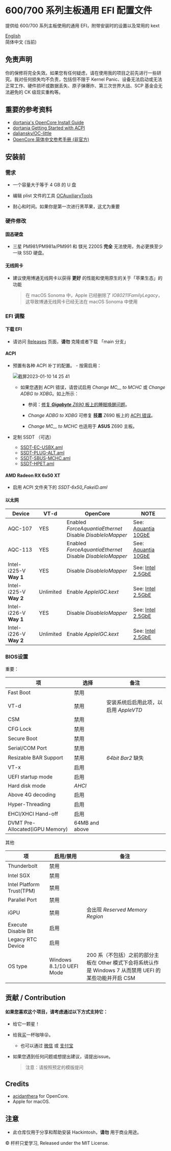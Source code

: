600/700 系列主板通用 EFI 配置文件
========
提供给 600/700 系列主板使用的通用 EFI，附带安装时的设置以及常用的 kext

[English](https://github.com/Fu-Yuxuan-hub/Generic-EFI-for-H610-B660-Z690-B760-Z790/blob/main/README.md)<br>
简体中文 (当前)


## 免责声明 

你的保修将完全失效。如果您有任何疑虑，请在使用我的项目之前先进行一些研究。我对任何损失均不负责，包括但不限于 Kernel Panic、设备无法启动或无法正常工作、硬件损坏或数据丢失、原子弹爆炸、第三次世界大战、SCP 基金会无法避免的 CK 级现实重构等。

## 重要的参考资料
- [dortania&#39;s OpenCore Install Guide](https://dortania.github.io/OpenCore-Install-Guide/)
- [dortania Getting Started with ACPI](https://dortania.github.io/OpenCore-Post-Install/)
- [daliansky/OC-little](https://github.com/daliansky/OC-little)
- [OpenCore 简体中文参考手册 (非官方)](https://oc.skk.moe)

## 安装前

### 需求

- 一个容量大于等于 4 GB 的 U 盘

- 编辑 plist 文件的工具 [OCAuxiliaryTools](https://github.com/ic005k/OCAuxiliaryTools)

- 耐心和时间。如果你是第一次进行黑苹果，这尤为重要

### 硬件修改 

#### 固态硬盘 

- 三星 PM981/PM981a/PM991 和 镁光 2200S **完全** 无法使用，务必更换至少一块 SSD 硬盘。

#### 无线网卡

- 建议使用博通无线网卡以获得 **更好** 的性能和使用原生的关于「苹果生态」的功能
  >在 macOS Sonoma 中，Apple 已经删除了 *IO80211FamilyLegacy*，这导致博通无线网卡已经无法在 macOS Sonoma 中使用

### EFI 调整

#### 下载 EFI

- 请访问 [Releases](https://github.com/Fu-Yuxuan-hub/Generic-EFI-for-H610-B660-Z690-B760-Z790/releases) 页面，**请勿** 克隆或者下载 「main 分支」

#### ACPI

- 预置有各种 ACPI 补丁的配置。 - 按需启用：

  ![截屏2023-01-10 14 25 41](https://user-images.githubusercontent.com/74492520/211483887-c93bf9eb-188c-4071-b418-41de0bad7b3d.png)
  
  * 如果您遇到 ACPI 错误，请尝试启用 *Change MC__ to MCHC* 或 *Change ADBG to XDBG*。如上所示：
  
    * 参阅：[修复 ***Gigabyte*** *Z690* 板上的睡眠唤醒问题](https://www.tonymacx86.com/threads/z690-chipset-and-alder-lake-cpus.316618/page-132#post-2291256)。
  
    * *Change ADBG to XDBG* 可修复 **技嘉** Z690 板上的 [ACPI 错误](https://www.tonymacx86.com/threads/gigabyte-z690-aero-g-i5-12600k-amd-rx-6800-xt.317179/page-25#post-2291723)。
  
    * *Change MC__ to MCHC* 也适用于 **ASUS** Z690 主板。


* 定制 SSDT （可选）

  * [SSDT-EC-USBX.aml](https://dortania.github.io/Getting-Started-With-ACPI/Universal/ec-methods/manual.html#finding-the-acpi-path) 
  * [SSDT-PLUG-ALT.aml](https://github.com/acidanthera/OpenCorePkg/blob/master/Docs/AcpiSamples/Source/SSDT-PLUG-ALT.dsl) 
  * [SSDT-SBUS-MCHC.aml](https://dortania.github.io/Getting-Started-With-ACPI/Universal/smbus.html) 
  * [SSDT-HPET.aml](https://dortania.github.io/Getting-Started-With-ACPI/Universal/irq.html) 

#### AMD Radeon RX 6x50 XT

* 启用 ACPI 文件夹下的 *SSDT-6x50_FakeID.aml* 

#### 以太网

| Device                 | VT-d      | OpenCore                                                     | NOTE                                                         |
| ---------------------- | --------- | ------------------------------------------------------------ | ------------------------------------------------------------ |
| AQC-107                | YES       | Enabled *ForceAquantiaEthernet*<br>Disable *DisableIoMapper* | See: [Aquantia 10GbE](https://github.com/Fu-Yuxuan-hub/Generic-EFI-for-H610-B660-Z690-B760-Z790/tree/main/Aquantia%2010GbE) |
| AQC-113                | YES       | Enabled *ForceAquantiaEthernet*<br/>Disable *DisableIoMapper* | See: [Aquantia 10GbE](https://github.com/Fu-Yuxuan-hub/Generic-EFI-for-H610-B660-Z690-B760-Z790/tree/main/Aquantia%2010GbE) |
| Intel-i225-V **Way 1** | YES       | Disable *DisableIoMapper*                                    | See: [Intel 2.5GbE](https://github.com/Fu-Yuxuan-hub/Generic-EFI-for-H610-B660-Z690-B760-Z790/tree/main/Intel%202.5GbE) |
| Intel-i225-V **Way 2** | Unlimited | Enable *AppleIGC.kext*                                       | See: [Intel 2.5GbE](https://github.com/Fu-Yuxuan-hub/Generic-EFI-for-H610-B660-Z690-B760-Z790/tree/main/Intel%202.5GbE) |
| Intel-i226-V **Way 1** | YES       | Disable *DisableIoMapper*                                    | See: [Intel 2.5GbE](https://github.com/Fu-Yuxuan-hub/Generic-EFI-for-H610-B660-Z690-B760-Z790/tree/main/Intel%202.5GbE) |
| Intel-i226-V **Way 2** | Unlimited | Enable *AppleIGC.kext*                                       | See: [Intel 2.5GbE](https://github.com/Fu-Yuxuan-hub/Generic-EFI-for-H610-B660-Z690-B760-Z790/tree/main/Intel%202.5GbE) |

### BIOS设置 

重要：

| 项                                | 选择 | 备注                                  |
| --------------------------------- | --------- | ------------------------------------- |
| Fast Boot                         | 禁用      |                                       |
| VT-d                              | 禁用      | 安装系统后启用此项，以启用 *AppleVTD* |
| CSM                               | 禁用      |                                       |
| CFG Lock                          | 禁用      |                                       |
| Secure Boot                       | 禁用      |                                       |
| Serial/COM Port                   | 禁用      |                                       |
| Resizable BAR Support             | 禁用      | *64bit Bar2* 缺失                     |
| VT-x                              | 启用      |                                       |
| UEFI startup mode                 | 启用      |                                       |
| Hard disk mode                    | *AHCI*   |                                       |
| Above 4G decoding                 | 启用      |                                       |
| Hyper-Threading                   | 启用      |                                       |
| EHCI/XHCI Hand-off                | 启用      |                                       |
| DVMT Pre-Allocated(iGPU Memory)   | 64MB and above |                                 |

其他

| 项                        | 启用/禁用 | 备注                            |
| ------------------------- | --------- | ------------------------------- |
| Thunderbolt               | 禁用      |                                 |
| Intel SGX                 | 禁用      |                                 |
| Intel Platform Trust(TPM) | 禁用      |                                 |
| Parallel Port             | 禁用      |                                 |
| iGPU                      | 禁用      | 会出现 *Reserved Memory Region* |
| Execute Disable Bit       | 启用          |                                 |
| Legacy RTC Device         | 启用          |                                 |
| OS type                   | Windows 8.1/10 UEFI Mode |  200 系（不包括）之前的部分主板在 Other 模式下会将系统认作是 Windows 7 从而禁用 UEFI 的某些功能并开启 CSM                    |

## 贡献 / Contribution

#### 如果您喜欢这个项目，请考虑通过以下方式支持它：

* 给它一颗星！

* 给我[买](https://ko-fi.com/fuyuxuan)一杯咖啡😝。
  * 也可以通过 [微信](https://github.com/Fu-Yuxuan-hub/Generic-EFI-for-H610-B660-Z690-B760-Z790/blob/main/Donation/WeChat.JPG) 或 [支付宝](https://github.com/Fu-Yuxuan-hub/Generic-EFI-for-H610-B660-Z690-B760-Z790/blob/main/Donation/Alipay.JPG)

* 如果您遇到任何问题或想提出建议，请提出issue。
  > 注意：请按照预定的模版提问

## Credits

* [acidanthera](https://github.com/acidanthera) for OpenCore.
* Apple for macOS.

## 注意

* 此仓库仅用于分享和帮助安装 Hackintosh，**请勿** 用于商业用途。

© 杆杆只爱学习, Released under the MIT License.
